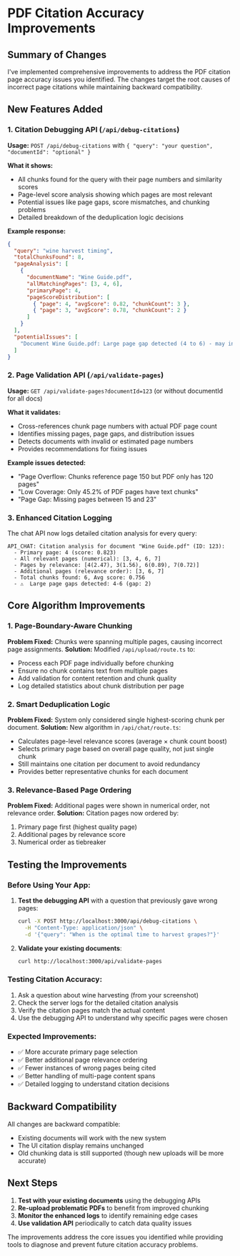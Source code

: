 # PDF Citation Accuracy Improvements

## Summary of Changes

I've implemented comprehensive improvements to address the PDF citation page accuracy issues you identified. The changes target the root causes of incorrect page citations while maintaining backward compatibility.

## New Features Added

### 1. Citation Debugging API (`/api/debug-citations`)
**Usage:** `POST /api/debug-citations` with `{ "query": "your question", "documentId": "optional" }`

**What it shows:**
- All chunks found for the query with their page numbers and similarity scores
- Page-level score analysis showing which pages are most relevant
- Potential issues like page gaps, score mismatches, and chunking problems
- Detailed breakdown of the deduplication logic decisions

**Example response:**
```json
{
  "query": "wine harvest timing",
  "totalChunksFound": 8,
  "pageAnalysis": [
    {
      "documentName": "Wine Guide.pdf",
      "allMatchingPages": [3, 4, 6],
      "primaryPage": 4,
      "pageScoreDistribution": [
        { "page": 4, "avgScore": 0.82, "chunkCount": 3 },
        { "page": 3, "avgScore": 0.78, "chunkCount": 2 }
      ]
    }
  ],
  "potentialIssues": [
    "Document Wine Guide.pdf: Large page gap detected (4 to 6) - may indicate chunking issues"
  ]
}
```

### 2. Page Validation API (`/api/validate-pages`)
**Usage:** `GET /api/validate-pages?documentId=123` (or without documentId for all docs)

**What it validates:**
- Cross-references chunk page numbers with actual PDF page count
- Identifies missing pages, page gaps, and distribution issues
- Detects documents with invalid or estimated page numbers
- Provides recommendations for fixing issues

**Example issues detected:**
- "Page Overflow: Chunks reference page 150 but PDF only has 120 pages"
- "Low Coverage: Only 45.2% of PDF pages have text chunks"
- "Page Gap: Missing pages between 15 and 23"

### 3. Enhanced Citation Logging
The chat API now logs detailed citation analysis for every query:
```
API_CHAT: Citation analysis for document "Wine Guide.pdf" (ID: 123):
  - Primary page: 4 (score: 0.823)
  - All relevant pages (numerical): [3, 4, 6, 7]
  - Pages by relevance: [4(2.47), 3(1.56), 6(0.89), 7(0.72)]
  - Additional pages (relevance order): [3, 6, 7]
  - Total chunks found: 6, Avg score: 0.756
  - ⚠️  Large page gaps detected: 4-6 (gap: 2)
```

## Core Algorithm Improvements

### 1. Page-Boundary-Aware Chunking
**Problem Fixed:** Chunks were spanning multiple pages, causing incorrect page assignments.
**Solution:** Modified `/api/upload/route.ts` to:
- Process each PDF page individually before chunking
- Ensure no chunk contains text from multiple pages
- Add validation for content retention and chunk quality
- Log detailed statistics about chunk distribution per page

### 2. Smart Deduplication Logic
**Problem Fixed:** System only considered single highest-scoring chunk per document.
**Solution:** New algorithm in `/api/chat/route.ts`:
- Calculates page-level relevance scores (average × chunk count boost)
- Selects primary page based on overall page quality, not just single chunk
- Still maintains one citation per document to avoid redundancy
- Provides better representative chunks for each document

### 3. Relevance-Based Page Ordering
**Problem Fixed:** Additional pages were shown in numerical order, not relevance order.
**Solution:** Citation pages now ordered by:
1. Primary page first (highest quality page)
2. Additional pages by relevance score
3. Numerical order as tiebreaker

## Testing the Improvements

### Before Using Your App:
1. **Test the debugging API** with a question that previously gave wrong pages:
   ```bash
   curl -X POST http://localhost:3000/api/debug-citations \
     -H "Content-Type: application/json" \
     -d '{"query": "When is the optimal time to harvest grapes?"}'
   ```

2. **Validate your existing documents**:
   ```bash
   curl http://localhost:3000/api/validate-pages
   ```

### Testing Citation Accuracy:
1. Ask a question about wine harvesting (from your screenshot)
2. Check the server logs for the detailed citation analysis
3. Verify the citation pages match the actual content
4. Use the debugging API to understand why specific pages were chosen

### Expected Improvements:
- ✅ More accurate primary page selection
- ✅ Better additional page relevance ordering  
- ✅ Fewer instances of wrong pages being cited
- ✅ Better handling of multi-page content spans
- ✅ Detailed logging to understand citation decisions

## Backward Compatibility

All changes are backward compatible:
- Existing documents will work with the new system
- The UI citation display remains unchanged
- Old chunking data is still supported (though new uploads will be more accurate)

## Next Steps

1. **Test with your existing documents** using the debugging APIs
2. **Re-upload problematic PDFs** to benefit from improved chunking
3. **Monitor the enhanced logs** to identify remaining edge cases
4. **Use validation API** periodically to catch data quality issues

The improvements address the core issues you identified while providing tools to diagnose and prevent future citation accuracy problems.